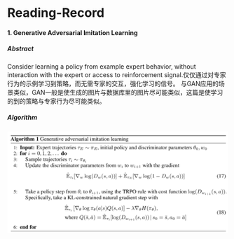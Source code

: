 # Reading-Record
#### 1. Generative Adversarial Imitation Learning
##### Abstract
Consider learning a policy from example expert behavior, without interaction with the expert or access to reinforcement signal.仅仅通过对专家行为的示例学习到策略，而无需专家的交互，强化学习的信号。
与GAN应用的场景类似，GAN一般是使生成的图片与数据库里的图片尽可能类似，这篇是使学习的到的策略与专家行为尽可能类似。

##### Algorithm
![Generative Adversarial Imitation Learning Algotithm](pic/gail_1.png)
